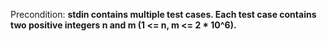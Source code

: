 Precondition: **stdin contains multiple test cases. Each test case contains two positive integers n and m (1 <= n, m <= 2 * 10^6).**